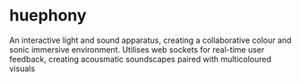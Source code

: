 # huephony
An interactive light and sound apparatus, creating a collaborative colour and sonic immersive environment. Utilises web sockets for real-time user feedback, creating acousmatic soundscapes paired with multicoloured visuals
